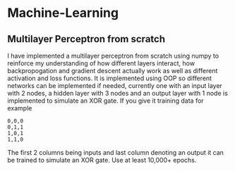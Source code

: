 # Machine-Learning
## Multilayer Perceptron from scratch
I have implemented a multilayer perceptron from scratch using numpy to reinforce my understanding of how different layers interact, how backpropogation and gradient descent actually work as well as different activation and loss functions. It is implemented using OOP so different networks can be implemented if needed, currently one with an input layer with 2 nodes, a hidden layer with 3 nodes and an output layer with 1 node is implemented to simulate an XOR gate. If you give it training data for example

```
0,0,0
0,1,1
1,0,1
1,1,0
```

The first 2 columns being inputs and last column denoting an output it can be trained to simulate an XOR gate. Use at least 10,000+ epochs.
